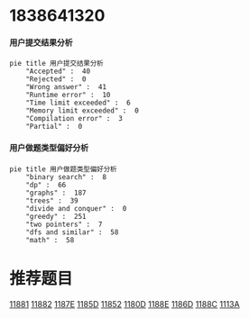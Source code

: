 # 1838641320

<!-- tabs:start -->



#### **用户提交结果分析**

```mermaid
pie title 用户提交结果分析
    "Accepted" :  40
    "Rejected" :  0
    "Wrong answer" :  41
    "Runtime error" :  10
    "Time limit exceeded" :  6
    "Memory limit exceeded" :  0
    "Compilation error" :  3
    "Partial" :  0
```

#### **用户做题类型偏好分析**

```mermaid
pie title 用户做题类型偏好分析
    "binary search" :  8
    "dp" :  66
    "graphs" :  187
    "trees" :  39
    "divide and conquer" :  0
    "greedy" :  251
    "two pointers" :  7
    "dfs and similar" :  58
    "math" :  58
```



<!-- tabs:end -->
# 推荐题目
[11881](https://codeforces.com/contest/1188/problem/1)
[11882](https://codeforces.com/contest/1188/problem/2)
[1187E](https://codeforces.com/contest/1187/problem/E)
[1185D](https://codeforces.com/contest/1185/problem/D)
[11852](https://codeforces.com/contest/1185/problem/2)
[1180D](https://codeforces.com/contest/1180/problem/D)
[1188E](https://codeforces.com/contest/1188/problem/E)
[1186D](https://codeforces.com/contest/1186/problem/D)
[1188C](https://codeforces.com/contest/1188/problem/C)
[1113A](https://codeforces.com/contest/1113/problem/A)
